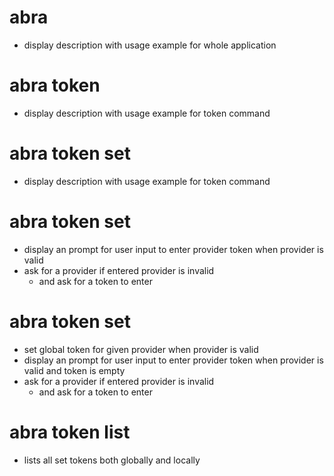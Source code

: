 # abra

- display description with usage example for whole application

# abra token

- display description with usage example for token command

# abra token set

- display description with usage example for token command

# abra token set <provider>

- display an prompt for user input to enter provider token when provider is valid
- ask for a provider if entered provider is invalid
    - and ask for a token to enter

# abra token set <provider> <token>

- set global token for given provider when provider is valid
- display an prompt for user input to enter provider token when provider is valid and token is empty
- ask for a provider if entered provider is invalid
    - and ask for a token to enter

# abra token list

- lists all set tokens both globally and locally
